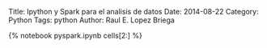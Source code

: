 Title: Ipython y Spark para el analisis de datos
Date: 2014-08-22
Category: Python
Tags: python
Author: Raul E. Lopez Briega

{% notebook pyspark.ipynb cells[2:] %}
